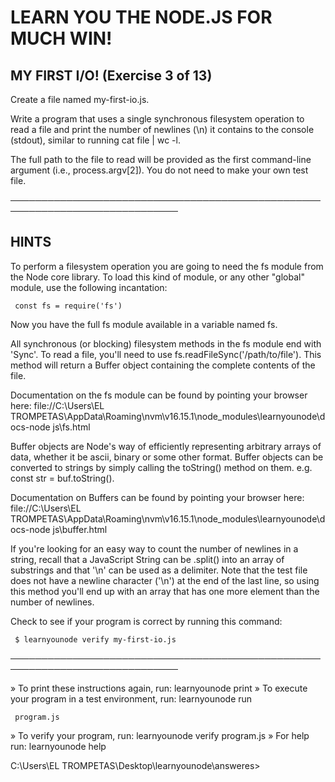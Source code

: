  # LEARN YOU THE NODE.JS FOR MUCH WIN!

 ## MY FIRST I/O! (Exercise 3 of 13)

  Create a file named my-first-io.js.

  Write a program that uses a single synchronous filesystem operation to
  read a file and print the number of newlines (\n) it contains to the
  console (stdout), similar to running cat file | wc -l.

  The full path to the file to read will be provided as the first
  command-line argument (i.e., process.argv[2]). You do not need to make
  your own test file.

 ─────────────────────────────────────────────────────────────────────────────

 ## HINTS

  To perform a filesystem operation you are going to need the fs module from
  the Node core library. To load this kind of module, or any other "global"
  module, use the following incantation:

     const fs = require('fs')

  Now you have the full fs module available in a variable named fs.

  All synchronous (or blocking) filesystem methods in the fs module end with
  'Sync'. To read a file, you'll need to use
  fs.readFileSync('/path/to/file'). This method will return a Buffer object
  containing the complete contents of the file.

  Documentation on the fs module can be found by pointing your browser here:
  file://C:\Users\EL
  TROMPETAS\AppData\Roaming\nvm\v16.15.1\node_modules\learnyounode\docs-node
  js\fs.html

  Buffer objects are Node's way of efficiently representing arbitrary arrays
  of data, whether it be ascii, binary or some other format. Buffer objects
  can be converted to strings by simply calling the toString() method on
  them. e.g. const str = buf.toString().

  Documentation on Buffers can be found by pointing your browser here:
  file://C:\Users\EL
  TROMPETAS\AppData\Roaming\nvm\v16.15.1\node_modules\learnyounode\docs-node
  js\buffer.html

  If you're looking for an easy way to count the number of newlines in a
  string, recall that a JavaScript String can be .split() into an array of
  substrings and that '\n' can be used as a delimiter. Note that the test
  file does not have a newline character ('\n') at the end of the last line,
  so using this method you'll end up with an array that has one more element
  than the number of newlines.

  Check to see if your program is correct by running this command:

     $ learnyounode verify my-first-io.js

 ─────────────────────────────────────────────────────────────────────────────

   » To print these instructions again, run: learnyounode print
   » To execute your program in a test environment, run: learnyounode run

     program.js
   » To verify your program, run: learnyounode verify program.js
   » For help run: learnyounode help


C:\Users\EL TROMPETAS\Desktop\learnyounode\answeres>









































